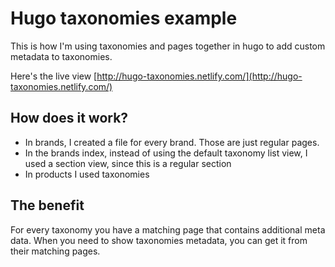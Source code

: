 # Hugo taxonomies example

This is how I'm using taxonomies and pages together in hugo to add custom metadata to taxonomies.

Here's the live view [http://hugo-taxonomies.netlify.com/](http://hugo-taxonomies.netlify.com/)

## How does it work?

- In brands, I created a file for every brand. Those are just regular pages.
- In the brands index, instead of using the default taxonomy list view, I used a section view, since this is a regular section
- In products I used taxonomies

## The benefit

For every taxonomy you have a matching page that contains additional meta data. When you need to show taxonomies metadata, you can get it from their matching pages.
